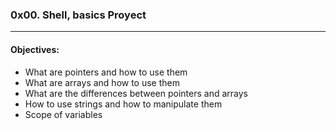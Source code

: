 ### 0x00. Shell, basics Proyect  
---  
#### Objectives:  
- What are pointers and how to use them  
- What are arrays and how to use them  
- What are the differences between pointers and arrays  
- How to use strings and how to manipulate them  
- Scope of variables  